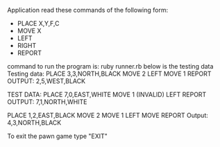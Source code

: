 Application read these commands of the following form:
- PLACE X,Y,F,C
- MOVE X
- LEFT
- RIGHT
- REPORT

command to run the program is:
ruby runner.rb
below is the testing data
Testing data: 
PLACE 3,3,NORTH,BLACK
MOVE 2
LEFT
MOVE 1
REPORT
OUTPUT: 2,5,WEST,BLACK

TEST DATA:
PLACE 7,0,EAST,WHITE
MOVE 1 (INVALID)
LEFT
REPORT
OUTPUT: 7,1,NORTH,WHITE

PLACE 1,2,EAST,BLACK
MOVE 2
MOVE 1
LEFT
MOVE
REPORT
Output: 4,3,NORTH,BLACK

To exit the pawn game type "EXIT"